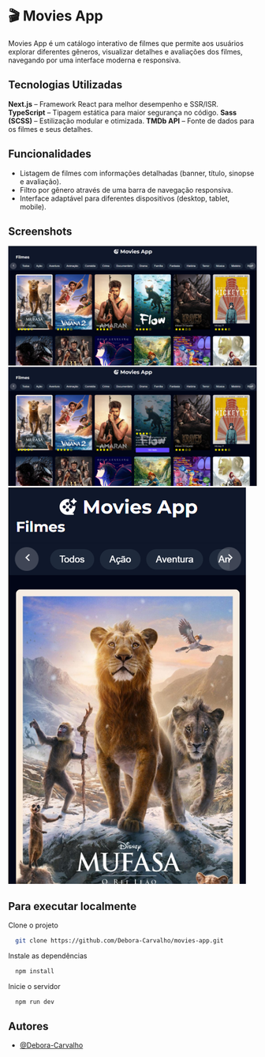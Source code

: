 # 🎬 Movies App

Movies App é um catálogo interativo de filmes que permite aos usuários explorar diferentes gêneros, visualizar detalhes e avaliações dos filmes, navegando por uma interface moderna e responsiva.

## Tecnologias Utilizadas
**Next.js** – Framework React para melhor desempenho e SSR/ISR.
**TypeScript** – Tipagem estática para maior segurança no código.
**Sass (SCSS)** – Estilização modular e otimizada.
**TMDb API** – Fonte de dados para os filmes e seus detalhes.

## Funcionalidades

- Listagem de filmes com informações detalhadas (banner, título, sinopse e avaliação).
- Filtro por gênero através de uma barra de navegação responsiva.
- Interface adaptável para diferentes dispositivos (desktop, tablet, mobile).

## Screenshots

![Website/Home Screenshot](/public/screenshot-home-desktop.png)
<br>
![Website/Home Screenshot - description](/public/screenshot-home-desktop-description.png)
<br>
![Website/Home Screenshot - responsivo](/public/screenshot-home-mobile.png)

## Para executar localmente

Clone o projeto

```bash
  git clone https://github.com/Debora-Carvalho/movies-app.git
```

Instale as dependências

```bash
  npm install
```

Inicie o servidor

```bash
  npm run dev
```

## Autores

- [@Debora-Carvalho](https://github.com/Debora-Carvalho)

